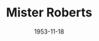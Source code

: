 ---
title: Mister Roberts
date: 1953-11-18
closing_date: 1953-11-28
layout: productions
playbill:
Theatre: Theatre Jacksonville
Venue: Little Theatre
cast:
- Baker: Joe Vullo
- Chief Johnson: Neil Medlock
- Doc: Jay Harder
- Dolan: Lew Odom
- Dowdy: Walter Gomel
- Ensign Pulver: Bob Green
- Gerhart: John Tinney
- Insigna: Sheldon Shapero
- Lieutenant (JG) Roberts: Hobson Blackmon
- Lieutenant Ann Girard: Iris Owens
- Lindstrom: Philip J. Meunier, III
- Mannion: Jerry Hjert
- Military Policeman: Don Anderson
- Payne: Paul James
- Reber: John L. Maher
- Schlemmer: Edward O'Neill
- Shore Patrol Officer: Richard Austin
- Shore Patrolman: Sy Fader
- Stefanowski: Jack Evans
- The Captain: Jim Ashworth
- Wiley: Ken Wells
crew:
- Assistant Director: Jeanne Strickland
- Assistant Stage Manager: Margaret Lafferty
- Assistant to TD and Stage Manager: Iris Owens
- Curtain: L.J. Gift
- Director: Paul E. Geisenhof
- Make-up Assistant:
  - Isabelle Arflin
  - Shirley Cadle
  - Karen O'Shaughnessy
  - Bill Gibbs
  - Elmo Lehman
  - Polly Clendenning
  - Louise Elkins
  - Mattie Godwin
  - Jay Harder
- Make-up Chairman: Nina Branch
- Navy Technical Advisor: Lt. (JG) James B. Acton, USN
- Properties Assistant:
  - Elaine Barnert
  - Elva Stein
  - Dorothy Fudger
- Properties Chairman: Elizabeth Little
- Rehearsal Assisstant and Bookholder: Peggy Gift
- Set and Construction:
  - Lawrence Hill
  - Elizabeth Hill
  - George Sanchez
  - Ken Wells
  - Bob Green
  - Jackie Bailey
  - Carolyn Hickens
  - Gene Sayre
  - Walter Gomel
  - Walter Gomel, Jr.
  - Fritz Ashworth
  - Evelyn Bell
  - Shirley Cadle
  - Arden Milam
  - Dorothy Fudger
  - Hobson Blackmon
  - Iris Owens
  - Budd Porter
  - Elizabeth Little
  - Jay Harder
  - L.J. Gift
  - Marion Akra
  - T.J. House
  - Mollie Duke
  - Harlold Robinson
  - Rose Forney
  - Larry Maher
  - Paul Snyder
  - Sunny Greenwood
  - H. Duval
  - Ellis Barnert
  - Shirley Carruthers
  - Jay Geisenhof
  - Mort Lynch
  - Margaret Lafferty
  - Nina Branch
  - Russ Gilbert
  - Henry Bittman
  - Jerry Hjert
- Setting and Technical Direction: George A. Ramsey, Jr.
- Sound Effects and Music: George Sanchez
orchestra:
---